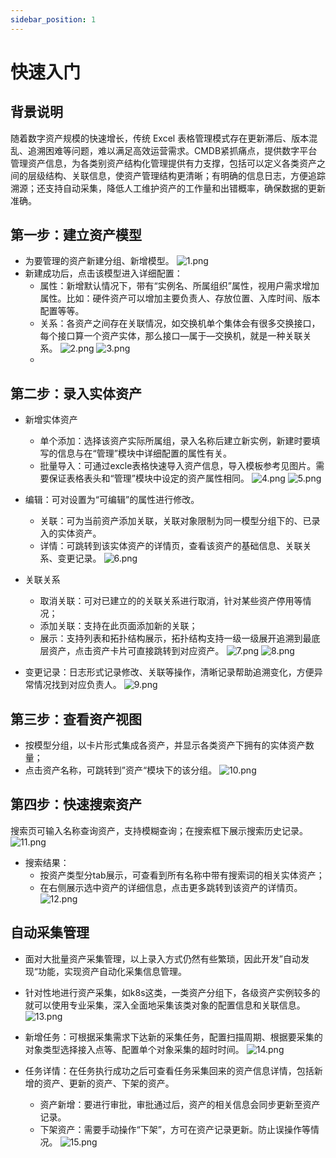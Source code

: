 ```yaml
---
sidebar_position: 1
---
```


# 快速入门
    
## 背景说明
随着数字资产规模的快速增长，传统 Excel 表格管理模式存在更新滞后、版本混乱、追溯困难等问题，难以满足高效运营需求。CMDB紧抓痛点，提供数字平台管理资产信息，为各类别资产结构化管理提供有力支撑，包括可以定义各类资产之间的层级结构、关联信息，使资产管理结构更清晰；有明确的信息日志，方便追踪溯源；还支持自动采集，降低人工维护资产的工作量和出错概率，确保数据的更新准确。

## 第一步：建立资产模型

- 为要管理的资产新建分组、新增模型。
![1.png](https://static.cwoa.net/e2feb5d113c145ddb0711d7edb1608ac.png)
- 新建成功后，点击该模型进入详细配置：
  - 属性：新增默认情况下，带有“实例名、所属组织”属性，视用户需求增加属性。比如：硬件资产可以增加主要负责人、存放位置、入库时间、版本配置等等。
  - 关系：各资产之间存在关联情况，如交换机单个集体会有很多交换接口，每个接口算一个资产实体，那么接口—属于—交换机，就是一种关联关系。
![2.png](https://static.cwoa.net/2ba0ab54c3354b769c4f52bbabf92ce6.png)
![3.png](https://static.cwoa.net/ea30b1a64945442988e417df2bd7dca5.png)
  - 
## 第二步：录入实体资产
- 新增实体资产
  - 单个添加：选择该资产实际所属组，录入名称后建立新实例，新建时要填写的信息与在“管理”模块中详细配置的属性有关。
  - 批量导入：可通过excle表格快速导入资产信息，导入模板参考见图片。需要保证表格表头和“管理”模块中设定的资产属性相同。
![4.png](https://static.cwoa.net/8b77d6ada4fc4432bade6cc3a32ba51c.png)
![5.png](https://static.cwoa.net/e8d9b536ee8b4af4a18f91b528951e27.png)

- 编辑：可对设置为“可编辑”的属性进行修改。
  - 关联：可为当前资产添加关联，关联对象限制为同一模型分组下的、已录入的实体资产。
  - 详情：可跳转到该实体资产的详情页，查看该资产的基础信息、关联关系、变更记录。
![6.png](https://static.cwoa.net/0dac93f93fb9418ca7312ae2005ac9dd.png)

- 关联关系
  - 取消关联：可对已建立的的关联关系进行取消，针对某些资产停用等情况；
  - 添加关联：支持在此页面添加新的关联；
  - 展示：支持列表和拓扑结构展示，拓扑结构支持一级一级展开追溯到最底层资产，点击资产卡片可直接跳转到对应资产。
![7.png](https://static.cwoa.net/89794c4d43eb4629a7b1119b78d9eaeb.png)
![8.png](https://static.cwoa.net/7a7c894b56654b1ca98c3728325b096a.png)
- 变更记录：日志形式记录修改、关联等操作，清晰记录帮助追溯变化，方便异常情况找到对应负责人。
![9.png](https://static.cwoa.net/36e2aae6806444a6938298bc1c993edf.png)

## 第三步：查看资产视图
- 按模型分组，以卡片形式集成各资产，并显示各类资产下拥有的实体资产数量；
- 点击资产名称，可跳转到”资产“模块下的该分组。
![10.png](https://static.cwoa.net/018ba7cb71684fd89c09c96c2fa7ba9a.png)

## 第四步：快速搜索资产
搜索页可输入名称查询资产，支持模糊查询；在搜索框下展示搜索历史记录。
![11.png](https://static.cwoa.net/1a88fde5c1534649bbcdf6117964b852.png)

- 搜索结果：
  - 按资产类型分tab展示，可查看到所有名称中带有搜索词的相关实体资产；
  - 在右侧展示选中资产的详细信息，点击更多跳转到该资产的详情页。
![12.png](https://static.cwoa.net/33bcfe57d19b45458aeb1986b4dbe26b.png)

## 自动采集管理
- 面对大批量资产采集管理，以上录入方式仍然有些繁琐，因此开发”自动发现“功能，实现资产自动化采集信息管理。
- 针对性地进行资产采集，如k8s这类，一类资产分组下，各级资产实例较多的就可以使用专业采集，深入全面地采集该类对象的配置信息和关联信息。
![13.png](https://static.cwoa.net/1eb0635db8fa432f820d5392534c392f.png)

- 新增任务：可根据采集需求下达新的采集任务，配置扫描周期、根据要采集的对象类型选择接入点等、配置单个对象采集的超时时间。
![14.png](https://static.cwoa.net/a6a88d956d504ed883b7eb06860ab998.png)

- 任务详情：在任务执行成功之后可查看任务采集回来的资产信息详情，包括新增的资产、更新的资产、下架的资产。
  - 资产新增：要进行审批，审批通过后，资产的相关信息会同步更新至资产记录。
  - 下架资产：需要手动操作“下架”，方可在资产记录更新。防止误操作等情况。
![15.png](https://static.cwoa.net/a004e12c0235407fb821e7935ea15dcc.png)

